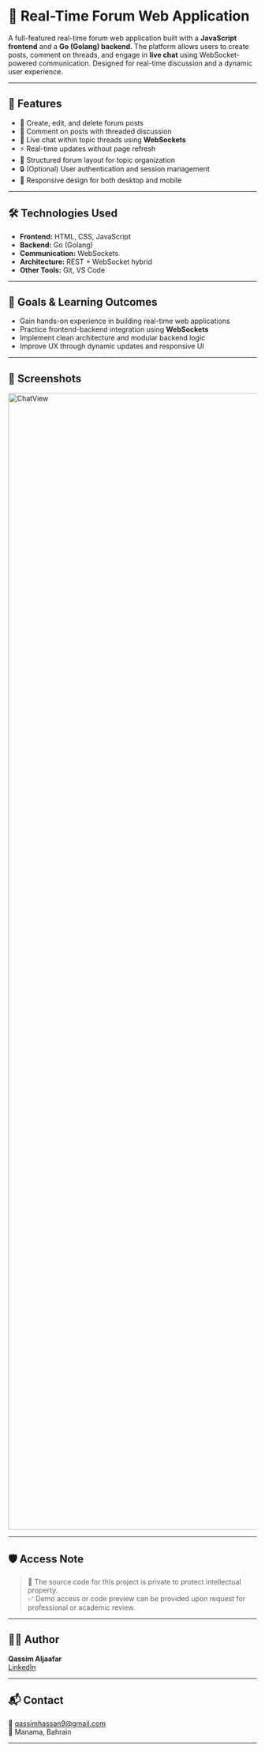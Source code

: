 # 💬 Real-Time Forum Web Application

A full-featured real-time forum web application built with a **JavaScript frontend** and a **Go (Golang) backend**. The platform allows users to create posts, comment on threads, and engage in **live chat** using WebSocket-powered communication. Designed for real-time discussion and a dynamic user experience.

---

## 🌟 Features

- 📝 Create, edit, and delete forum posts
- 💬 Comment on posts with threaded discussion
- 🔁 Live chat within topic threads using **WebSockets**
- ⚡ Real-time updates without page refresh
- 🧭 Structured forum layout for topic organization
- 🔒 (Optional) User authentication and session management
- 📱 Responsive design for both desktop and mobile

---

## 🛠️ Technologies Used

- **Frontend:** HTML, CSS, JavaScript
- **Backend:** Go (Golang)
- **Communication:** WebSockets
- **Architecture:** REST + WebSocket hybrid
- **Other Tools:** Git, VS Code

---

## 🎯 Goals & Learning Outcomes

- Gain hands-on experience in building real-time web applications
- Practice frontend-backend integration using **WebSockets**
- Implement clean architecture and modular backend logic
- Improve UX through dynamic updates and responsive UI

---

## 📸 Screenshots

<img width="4032" height="2302" alt="ChatView" src="https://github.com/user-attachments/assets/1dcb4ef9-f793-4020-85d2-1745c1dbb50d" />


---

## 🛡️ Access Note

> 🚫 The source code for this project is private to protect intellectual property.  
> ✅ Demo access or code preview can be provided upon request for professional or academic review.

---

## 👨‍💻 Author

**Qassim Aljaafar**  
[LinkedIn](https://www.linkedin.com/in/qassim-aljaffer) 

---

## 📬 Contact

📧 qassimhassan9@gmail.com  
📍 Manama, Bahrain

---
